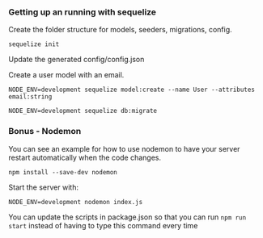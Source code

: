 ### Getting up an running with sequelize

Create the folder structure for models, seeders, migrations, config.

```
sequelize init
```

Update the generated config/config.json

Create a user model with an email.

```
NODE_ENV=development sequelize model:create --name User --attributes email:string

NODE_ENV=development sequelize db:migrate
```

### Bonus - Nodemon

You can see an example for how to use nodemon to have your server restart automatically when the code changes.

```
npm install --save-dev nodemon
```

Start the server with:

```
NODE_ENV=development nodemon index.js
```

You can update the scripts in package.json so that you can run `npm run start` instead of having to type this command every time

